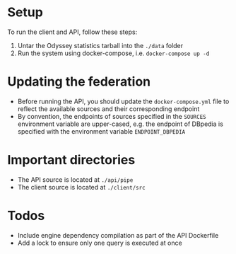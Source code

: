 # Setup
To run the client and API, follow these steps:

1. Untar the Odyssey statistics tarball into the `./data` folder
2. Run the system using docker-compose, i.e. `docker-compose up -d`

# Updating the federation
- Before running the API, you should update the `docker-compose.yml` file to reflect the available sources and their corresponding endpoint
- By convention, the endpoints of sources specified in the `SOURCES` environment variable are upper-cased, e.g. the endpoint of DBpedia is specified with the environment variable `ENDPOINT_DBPEDIA`

# Important directories
- The API source is located at `./api/pipe`
- The client source is located at `./client/src`

# Todos
- Include engine dependency compilation as part of the API Dockerfile
- Add a lock to ensure only one query is executed at once
